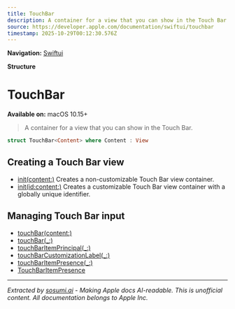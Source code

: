 ```yaml
---
title: TouchBar
description: A container for a view that you can show in the Touch Bar.
source: https://developer.apple.com/documentation/swiftui/touchbar
timestamp: 2025-10-29T00:12:30.576Z
---
```


**Navigation:** [Swiftui](/documentation/swiftui)

**Structure**

# TouchBar

**Available on:** macOS 10.15+

> A container for a view that you can show in the Touch Bar.

```swift
struct TouchBar<Content> where Content : View
```

## Creating a Touch Bar view

- [init(content:)](/documentation/swiftui/touchbar/init(content:)) Creates a non-customizable Touch Bar view container.
- [init(id:content:)](/documentation/swiftui/touchbar/init(id:content:)) Creates a customizable Touch Bar view container with a globally unique identifier.

## Managing Touch Bar input

- [touchBar(content:)](/documentation/swiftui/view/touchbar(content:))
- [touchBar(_:)](/documentation/swiftui/view/touchbar(_:))
- [touchBarItemPrincipal(_:)](/documentation/swiftui/view/touchbaritemprincipal(_:))
- [touchBarCustomizationLabel(_:)](/documentation/swiftui/view/touchbarcustomizationlabel(_:))
- [touchBarItemPresence(_:)](/documentation/swiftui/view/touchbaritempresence(_:))
- [TouchBarItemPresence](/documentation/swiftui/touchbaritempresence)

---

*Extracted by [sosumi.ai](https://sosumi.ai) - Making Apple docs AI-readable.*
*This is unofficial content. All documentation belongs to Apple Inc.*
